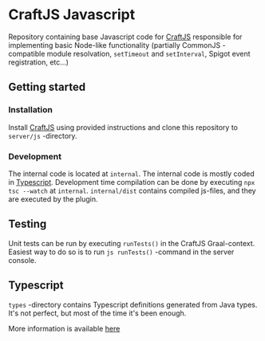 # CraftJS Javascript

Repository containing base Javascript code for [CraftJS](https://github.com/Ap3teus/craftjs) responsible for implementing basic Node-like functionality (partially CommonJS -compatible module resolvation, `setTimeout` and `setInterval`, Spigot event registration, etc...)

## Getting started

### Installation

Install [CraftJS](https://github.com/Ap3teus/craftjs) using provided instructions and clone this repository to `server/js` -directory.

### Development

The internal code is located at `internal`. The internal code is mostly coded in [Typescript](https://www.typescriptlang.org). Development time compilation can be done by executing `npx tsc --watch` at `internal`. `internal/dist` contains compiled js-files, and they are executed by the plugin.

## Testing

Unit tests can be run by executing `runTests()` in the CraftJS Graal-context. Easiest way to do so is to run `js runTests()` -command in the server console.

## Typescript

`types` -directory contains Typescript definitions generated from Java types. It's not perfect, but most of the time it's been enough.

More information is available [here](./docs/Typescript.md)